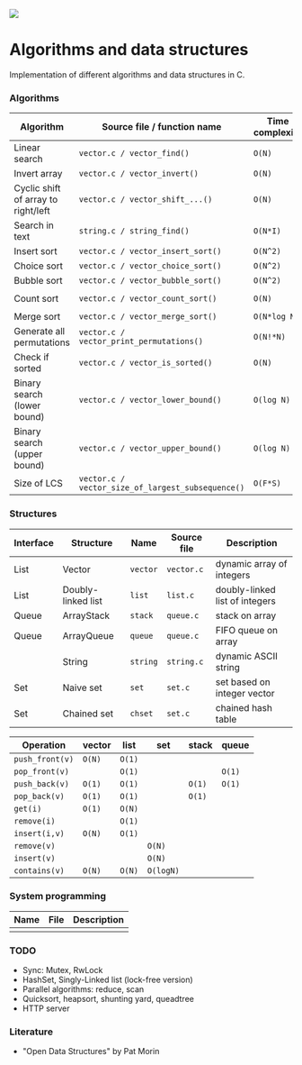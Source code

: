 ![](https://github.com/vadimgush/algorithms/workflows/CMake/badge.svg)

# Algorithms and data structures

Implementation of different algorithms and data structures in C.

### Algorithms

| Algorithm                             | Source file / function name                         | Time complexity       | Space complexity  |
| ------------------------------------- | --------------------------------------------------- | --------------------- | ----------------- |
| Linear search                         | `vector.c / vector_find()`                          | ``O(N)``              |                   |
| Invert array                          | `vector.c / vector_invert()`                        | ``O(N)``              |                   |
| Cyclic shift of array to right/left   | `vector.c / vector_shift_...()`                     | ``O(N)``              |                   |
| Search in text                        | `string.c / string_find()`                          | ``O(N*I)``            |                   |
| Insert sort                           | `vector.c / vector_insert_sort()`                   | ``O(N^2)``            | ``O(1)``          |
| Choice sort                           | `vector.c / vector_choice_sort()`                   | ``O(N^2)``            | ``O(1)``          |
| Bubble sort                           | `vector.c / vector_bubble_sort()`                   | ``O(N^2)``            | ``O(1)``          |
| Count sort                            | `vector.c / vector_count_sort()`                    | ``O(N)``              | ``O(max - min)``  |
| Merge sort                            | `vector.c / vector_merge_sort()`                    | ``O(N*log N)``        | ``O(N)``          |
| Generate all permutations             | `vector.c / vector_print_permutations()`            | ``O(N!*N)``           | ``O(N)``          |
| Check if sorted                       | `vector.c / vector_is_sorted()`                     | ``O(N)``              | ``O(1)``          |
| Binary search (lower bound)           | `vector.c / vector_lower_bound()`                   | ``O(log N)``          | ``O(1)``          |
| Binary search (upper bound)           | `vector.c / vector_upper_bound()`                   | ``O(log N)``          | ``O(1)``          |
| Size of LCS                           | `vector.c / vector_size_of_largest_subsequence()`   | ``O(F*S)``            | ``O(F*S)``        |

### Structures

| Interface        | Structure                 | Name      | Source file       | Description                           |
| ---------------- | ------------------------- | --------- | ----------------- | ------------------------------------- |
| List             | Vector                    | `vector`  | `vector.c`        | dynamic array of integers             |
| List             | Doubly-linked list        | `list`    | `list.c`          | doubly-linked list of integers        |
| Queue            | ArrayStack                | `stack`   | `queue.c`         | stack on array                        |
| Queue            | ArrayQueue                | `queue`   | `queue.c`         | FIFO queue on array                   |
|                  | String                    | `string`  | `string.c`        | dynamic ASCII string                  |
| Set              | Naive set                 | `set`     | `set.c`           | set based on integer vector           |
| Set              | Chained set               | `chset`   | `set.c`           | chained hash table                    |

| Operation         | vector   | list     | set         | stack     | queue     |
| ----------------- | -------- | -------- | ----------- | --------- | --------- |
| `push_front(v)`   | ``O(N)`` | ``O(1)`` |             |           |           |
| `pop_front(v)`    |          | ``O(1)`` |             |           | ``O(1)``  |
| `push_back(v)`    | ``O(1)`` | ``O(1)`` |             | ``O(1)``  | ``O(1)``  |
| `pop_back(v)`     | ``O(1)`` | ``O(1)`` |             | ``O(1)``  |           |
| `get(i)`          | ``O(1)`` | ``O(N)`` |             |           |           |
| `remove(i)`       |          | ``O(1)`` |             |           |           |
| `insert(i,v)`     | ``O(N)`` | ``O(1)`` |             |           |           |
| `remove(v)`       |          |          | ``O(N)``    |           |           |
| `insert(v)`       |          |          | ``O(N)``    |           |           |
| `contains(v)`     | ``O(N)`` | ``O(N)`` | ``O(logN)`` |           |           |


### System programming

| Name                 | File                     | Description                                   |
| -------------------- | ------------------------ | --------------------------------------------- |
|                      |                          |                                               |

### TODO 
 * Sync: Mutex, RwLock
 * HashSet, Singly-Linked list (lock-free version)
 * Parallel algorithms: reduce, scan
 * Quicksort, heapsort, shunting yard, queadtree
 * HTTP server

### Literature
 * "Open Data Structures" by Pat Morin

